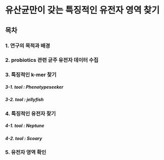유산균만이 갖는 특징적인 유전자 영역 찾기
============================
목차
----------------------------
### 1. 연구의 목적과 배경
### 2. probiotics 관련 균주 유전자 데이터 수집
### 3. 특징적인 k-mer 찾기

#####     3-1. tool : Phenotypeseeker
#####     3-2. tool : jellyfish
### 4. 특징적인 유전자 찾기

#####     4-1. tool : Neptune
#####     4-2. tool : Scoary
### 5. 유전자 영역 확인

